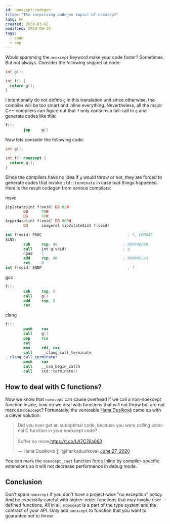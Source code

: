 ```yaml
---
id: noexcept-codegen
title: "The surprising codegen impact of noexcept"
lang: en
created: 2020-03-02
modified: 2020-09-20
tags:
  - code
  - cpp
---
```


Would spamming the `noexcept` keyword make your code faster? Sometimes. But not always. Consider the following snippet of code:

```cpp
int g();

int f() {
  return g();
}
```

I intentionally do not define `g` in this translation unit since otherwise, the compiler will be too smart and inline everything.
Nevertheless, all the major C++ compilers can figure out that `f` only contains a tail-call to `g` and generate codes like this:

```nasm
f():
        jmp     g()
```

Now lets consider the following code:

```cpp
int g();

int f() noexcept {
  return g();
}
```

Since the compilers have no idea if `g` would throw or not, they are forced to generate codes that invoke `std::terminate` in case bad things happened.
Here is the result codegen from various compilers:

msvc

```nasm
$ip2state$int f(void) DB 02H
        DB      08H
        DB      00H
$cppxdata$int f(void) DB 060H
        DD      imagerel $ip2state$int f(void)

int f(void) PROC                                      ; f, COMDAT
$LN5:
        sub     rsp, 40                             ; 00000028H
        call    int g(void)                         ; g
        npad    1
        add     rsp, 40                             ; 00000028H
        ret     0
int f(void) ENDP                                      ; f
```

gcc

```nasm
f():
        sub     rsp, 8
        call    g()
        add     rsp, 8
        ret
```

clang

```nasm
f():
        push    rax
        call    g()
        pop     rcx
        ret
        mov     rdi, rax
        call    __clang_call_terminate
__clang_call_terminate:
        push    rax
        call    __cxa_begin_catch
        call    std::terminate()
```

## How to deal with C functions?

Now we know that `noexcept` can cause overhead if we call a non-noexcept function inside, how do we deal with functions that will not throw but are not mark as `noexcept`? Fortunately, the venerable [Hana Dusíková](https://twitter.com/hankadusikova?s=20) came up with a clever solution:

<blockquote class="twitter-tweet"><p lang="en" dir="ltr">Did you ever get an suboptimal code, because you were calling external C function in your noexcept code?<br/><br/>Suffer no more:<a href="https://t.co/LA7C76a063">https://t.co/LA7C76a063</a></p>&mdash; Hana Dusíková 🍊 (@hankadusikova) <a href="https://twitter.com/hankadusikova/status/1276828584179642368?ref_src=twsrc%5Etfw">June 27, 2020</a></blockquote>

You can mark the `noexcept_cast` function force inline by compiler-specific extensions so it will not decrease performance in debug mode.

## Conclusion

Don't spam `noexcept` if you don't have a project-wise "no exception" policy. And be especially careful with higher-order functions that may invoke user-defined functions. All in all, `noexcept` is a part of the type system and the contract of your API. Only add `noexcept` to function that you want to guarantee not to throw.
